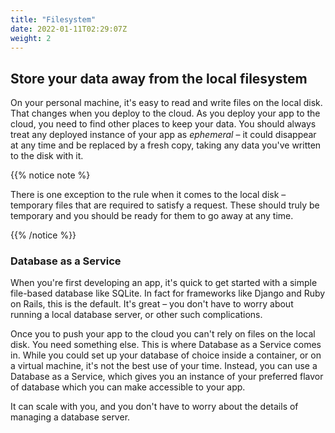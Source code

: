 ```yaml
---
title: "Filesystem"
date: 2022-01-11T02:29:07Z
weight: 2
---
```


## Store your data away from the local filesystem

On your personal machine, it's easy to read and write files on the local disk. That changes when you deploy to the cloud. As you deploy your app to the cloud, you need to find other places to keep your data. You should always treat any deployed instance of your app as _ephemeral_ – it could disappear at any time and be replaced by a fresh copy, taking any data you've written to the disk with it.

{{% notice note %}

There is one exception to the rule when it comes to the local disk – temporary files that are required to satisfy a request. These should truly be temporary and you should be ready for them to go away at any time.

{{% /notice %}}

### Database as a Service

When you're first developing an app, it's quick to get started with a simple file-based database like SQLite. In fact for frameworks like Django and Ruby on Rails, this is the default. It's great – you don't have to worry about running a local database server, or other such complications.

Once you to push your app to the cloud you can't rely on files on the local disk. You need something else. This is where Database as a Service comes in. While you could set up your database of choice inside a container, or on a virtual machine, it's not the best use of your time. Instead, you can use a Database as a Service, which gives you an instance of your preferred flavor of database which you can make accessible to your app.

It can scale with you, and you don't have to worry about the details of managing a database server.

